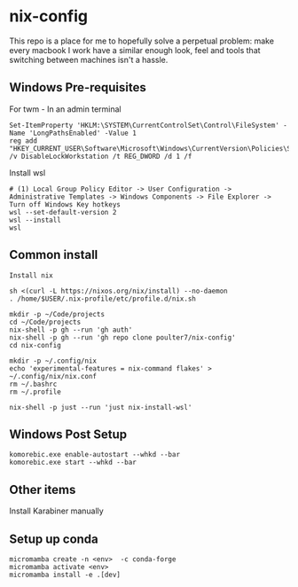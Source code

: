 # nix-config 
This repo is a place for me to hopefully solve a perpetual problem: make every macbook I work have a similar enough look, feel and tools that switching between machines isn't a hassle.

## Windows Pre-requisites
For twm - In an admin terminal
```
Set-ItemProperty 'HKLM:\SYSTEM\CurrentControlSet\Control\FileSystem' -Name 'LongPathsEnabled' -Value 1
reg add "HKEY_CURRENT_USER\Software\Microsoft\Windows\CurrentVersion\Policies\System" /v DisableLockWorkstation /t REG_DWORD /d 1 /f
```

Install wsl
```
# (1) Local Group Policy Editor -> User Configuration -> Administrative Templates -> Windows Components -> File Explorer -> Turn off Windows Key hotkeys
wsl --set-default-version 2
wsl --install
wsl
```


## Common install
```
Install nix

sh <(curl -L https://nixos.org/nix/install) --no-daemon
. /home/$USER/.nix-profile/etc/profile.d/nix.sh

mkdir -p ~/Code/projects
cd ~/Code/projects
nix-shell -p gh --run 'gh auth'
nix-shell -p gh --run 'gh repo clone poulter7/nix-config'
cd nix-config

mkdir -p ~/.config/nix
echo 'experimental-features = nix-command flakes' > ~/.config/nix/nix.conf
rm ~/.bashrc
rm ~/.profile

nix-shell -p just --run 'just nix-install-wsl'
```

## Windows Post Setup 
```
komorebic.exe enable-autostart --whkd --bar
komorebic.exe start --whkd --bar
```


## Other items
Install Karabiner manually

## Setup up conda
```
micromamba create -n <env>  -c conda-forge
micromamba activate <env>
micromamba install -e .[dev]
```

